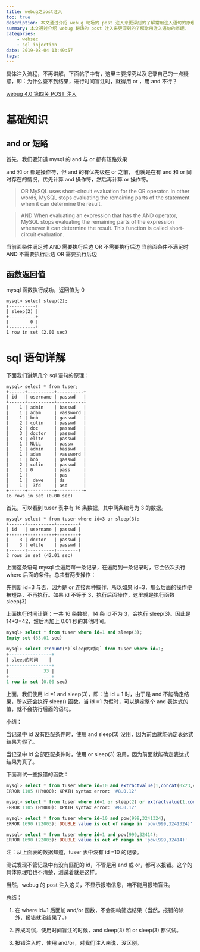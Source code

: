 ```yaml
---
title: webug之post注入
toc: true
description: 本文通过介绍 webug 靶场的 post 注入来更深刻的了解常用注入语句的原理。
summary: 本文通过介绍 webug 靶场的 post 注入来更深刻的了解常用注入语句的原理。
categories:
    - websec
    - sql injection
date: 2019-08-04 13:49:57
tags:
---
```


具体注入流程，不再讲解，下面帖子中有，这里主要探究以及记录自己的一点疑惑，即：为什么查不到结果，进行时间盲注时，就得用 or ，用 and 不行？

[webug 4.0 第四关 POST 注入](https://www.twblogs.net/a/5cba215abd9eee0eff45eeac/zh-cn)

# 基础知识

## and or 短路

首先，我们要知道 mysql 的 and 与 or 都有短路效果

and 和 or 都是操作符，但 and 的有优先级在 or 之前，
也就是在有 and 和 or 同时存在的情况，优先计算 and 操作符，然后再计算 or 操作符。

> OR
> MySQL uses short-circuit evaluation for the OR operator. In other words,
> MySQL stops evaluating the remaining parts of the statement when it can determine the result.

> AND
> When evaluating an expression that has the AND operator,
> MySQL stops evaluating the remaining parts of the expression whenever it can determine the result. This function is called short-circuit evaluation.

当前面条件满足时
AND 需要执行后边
OR 不需要执行后边
当前面条件不满足时
AND 不需要执行后边
OR 需要执行后边

## 函数返回值

mysql 函数执行成功，返回值为 0

```
mysql> select sleep(2);
+----------+
| sleep(2) |
+----------+
|        0 |
+----------+
1 row in set (2.00 sec)
```

# sql 语句详解

下面我们讲解几个 sql 语句的原理：

```
mysql> select * from tuser;
+------+----------+----------+
| id   | username | passwd   |
+------+----------+----------+
|    1 | admin    | basswd   |
|    1 | adam     | vassword |
|    1 | bob      | gasswd   |
|    2 | colin    | passwd   |
|    2 | doc      | passwd   |
|    3 | doctor   | passwd   |
|    3 | elite    | passwd   |
|    1 | NULL     | passw    |
|    1 | admin    | basswd   |
|    1 | adam     | vassword |
|    1 | bob      | gasswd   |
|    2 | colin    | passwd   |
|    1 | 0        | pass     |
|    1 |          | pas      |
|    1 |  dewe    | ds       |
|    1 |  3fd     | asd      |
+------+----------+----------+
16 rows in set (0.00 sec)
```

首先，可以看到 tuser 表中有 16 条数据，其中两条编号为 3 的数据。

```
mysql> select * from tuser where id=3 or sleep(3);
+------+----------+--------+
| id   | username | passwd |
+------+----------+--------+
|    3 | doctor   | passwd |
|    3 | elite    | passwd |
+------+----------+--------+
2 rows in set (42.01 sec)
```

上面这条语句 mysql 会遍历每一条记录，在遍历到一条记录时，它会依次执行 where 后面的条件。总共有两步操作：

先判断 id=3 与否，因为是 or 连接两种操作，所以如果 id=3，那么后面的操作便被短路，不再执行。如果 id 不等于 3，执行后面操作，这里就是执行函数 sleep(3)

上面执行时间计算：一共 16 条数据，14 条 id 不为 3，会执行 sleep(3)。因此是 14\*3=42，然后再加上 0.01 秒的其他时间。

```sql
mysql> select * from tuser where id=1 and sleep(3);
Empty set (33.01 sec)

mysql> select 3*count(*)`sleep的时间` from tuser where id=1;
+----------------+
| sleep的时间    |
+----------------+
|             33 |
+----------------+
1 row in set (0.00 sec)
```

上面，我们使用 id =1 and sleep(3)，即：当 id = 1 时，由于是 and 不能确定结果，所以还会执行 sleep() 函数。当 id =1 为假时，可以确定整个 and 表达式的值，就不会执行后面的语句。

小结：

当记录中 id 没有匹配条件时，使用 and sleep(3) 没用，因为前面就能确定表达式结果为假了。

当记录中 id 全部匹配条件时，使用 or sleep(3) 没用，因为前面就能确定表达式结果为真了。

下面测试一些报错的函数：

```sql
mysql> select * from tuser where id=10 and extractvalue(1,concat(0x23,version()));
ERROR 1105 (HY000): XPATH syntax error: '#8.0.12'

mysql> select * from tuser where id=1 or sleep(2) or extractvalue(1,concat(0x23,version()));
ERROR 1105 (HY000): XPATH syntax error: '#8.0.12'

mysql> select * from tuser where id=10 and pow(999,3241324);
ERROR 1690 (22003): DOUBLE value is out of range in 'pow(999,3241324)'

mysql> select * from tuser where id=1 and pow(999,32414);
ERROR 1690 (22003): DOUBLE value is out of range in 'pow(999,32414)'
```

注：从上面表的数据知道，tuser 表中没有 id =10 的记录。

测试发现不管记录中有没有匹配的 id，不管是用 and 或 or，都可以报错。这个的具体原理咱也不清楚，测试着就是这样。

当然，webug 的 post 注入这关，不显示报错信息，咱不能用报错盲注。

总结：

1. 在 where id=1 后面加 and/or 函数，不会影响筛选结果（当然，报错的除外，报错就没结果了。）

2. 养成习惯，使用时间盲注的时候，and sleep(3) 和 or sleep(3) 都试试。
3. 报错注入时，使用 and/or，对我们注入来说，没区别。
